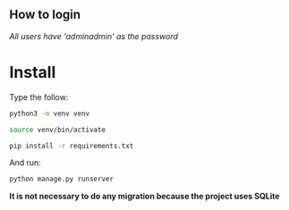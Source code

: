 ## How to login

*All users have 'adminadmin' as the password*

# Install

Type the follow:
```sh
python3 -m venv venv
```

```sh
source venv/bin/activate
```

```sh
pip install -r requirements.txt
```
And run:

```sh
python manage.py runserver
```
**It is not necessary to do any migration because the project uses SQLite**